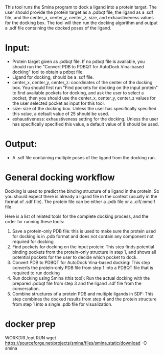 
This tool runs the Smina program to dock a ligand into a protein target. The user should provide the protein target as a .pdbqt file, the ligand as a .sdf file, and the center_x, center_y, center_z, size, and exhaustiveness values for the docking box. The tool will then run the docking algorithm and output a .sdf file containing the docked poses of the ligand.

# Input: 
* Protein target given as .pdbqt file. If no pdbqt file is available, you should run the "Convert PDB to PDBQT for AutoDock Vina-based docking" tool to obtain a pdbqt file.
* Ligand for docking, should be a .sdf file. 
* center_x, center_y, center_z: coordinates of the center of the docking box. You should first run "Find pockets for docking on the input protein" to find available pockets for docking, and ask the user to select a pocket, then you should use the center_x, center_y, center_z values for the user selected pocket as input for this tool.
* size: size of the docking box. Unless the user has specifically specified this value, a default value of 25 should be used.
* exhaustiveness: exhaustiveness setting for the docking. Unless the user has specifically specified this value, a default value of 8 should be used.

# Output:
* A .sdf file containing multiple poses of the ligand from the docking run. 

# General docking workflow
Docking is used to predict the binding structure of a ligand in the protein. So you should expect there is already a ligand file in the context (usually in the format of .sdf file). The protein file can be either a .pdb file or a .cif/.mmcif file.

Here is a list of related tools for the complete docking process, and the order for running these tools:
1. Save a protein-only PDB file: this is used to make sure the protein used for docking is in .pdb format and does not contain any component not required for docking
2. Find pockets for docking on the input protein: This step finds potential binding pockets from the protein-only structure in step 1, and shows all potential pockets for the user to decide which pocket to dock.
3. Convert PDB to PDBQT for AutoDock Vina-based docking: This step converts the protein-only PDB file from step 1 into a PDBQT file that is required to run docking
4. Run docking using Smina (this tool): Run the actual docking with the prepared .pdbqt file from step 3 and the ligand .sdf file from the conversation.
5. Combine structures of a protein PDB and multiple ligands in SDF: This step combines the docked results from step 4 and the protein structure from step 1 into a single .pdb file for visualization.


# docker prep

WORKDIR /opt
RUN wget https://sourceforge.net/projects/smina/files/smina.static/download -O smina